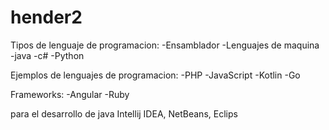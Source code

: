 # hender2
Tipos de lenguaje de programacion:
-Ensamblador
-Lenguajes de maquina
-java
-c#
-Python


Ejemplos de lenguajes de programacion:
-PHP
-JavaScript
-Kotlin
-Go

Frameworks:
-Angular
-Ruby

para el desarrollo de java 
Intellij IDEA, NetBeans, Eclips

